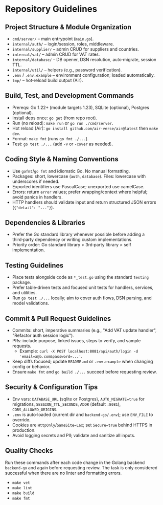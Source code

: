 # Repository Guidelines

## Project Structure & Module Organization
- `cmd/server/` – main entrypoint (`main.go`).
- `internal/auth/` – login/session, roles, middleware.
- `internal/supplier/` – admin CRUD for suppliers and countries.
- `internal/vat/` – admin CRUD for VAT rates.
- `internal/database/` – DB opener, DSN resolution, auto‑migrate, session TTL.
- `internal/util/` – helpers (e.g., password verification).
- `.env` / `.env.example` – environment configuration; loaded automatically.
- `tmp/` – hot‑reload build output (Air).

## Build, Test, and Development Commands
- Prereqs: Go 1.22+ (module targets 1.23), SQLite (optional), Postgres (optional).
- Install deps once: `go get` (from repo root).
- Run (no reload): `make run` or `go run ./cmd/server`.
- Hot reload (Air): `go install github.com/air-verse/air@latest` then `make dev`.
- Format: `make fmt` (runs `go fmt ./...`).
- Test: `go test ./...` (add `-v` or `-cover` as needed).

## Coding Style & Naming Conventions
- Use `gofmt`/`go fmt` and idiomatic Go. No manual formatting.
- Packages: short, lowercase (`auth`, `database`). Files: lowercase with underscores if needed.
- Exported identifiers use PascalCase; unexported use camelCase.
- Errors: return `error` values; prefer wrapping/context where helpful; avoid panics in handlers.
- HTTP handlers should validate input and return structured JSON errors (`{"detail": "..."}`).

## Dependencies & Libraries
- Prefer the Go standard library whenever possible before adding a third‑party dependency or writing custom implementations.
- Priority order: Go standard library > 3rd‑party library > self implementation.

## Testing Guidelines
- Place tests alongside code as `*_test.go` using the standard `testing` package.
- Prefer table‑driven tests and focused unit tests for handlers, services, and utilities.
- Run `go test ./...` locally; aim to cover auth flows, DSN parsing, and model validations.

## Commit & Pull Request Guidelines
- Commits: short, imperative summaries (e.g., "Add VAT update handler", "Refactor auth session logic").
- PRs: include purpose, linked issues, steps to verify, and sample requests.
  - Example: `curl -X POST localhost:8081/api/auth/login -d 'email=a@b.com&password=...'`.
- Keep diffs focused; update `README.md` or `.env.example` when changing config or behavior.
- Ensure `make fmt` and `go build ./...` succeed before requesting review.

## Security & Configuration Tips
- Env vars: `DATABASE_URL` (sqlite or Postgres), `AUTO_MIGRATE=true` for migrations, `SESSION_TTL_SECONDS`, `ADDR` (default `:8081`), `CORS_ALLOWED_ORIGINS`.
- `.env` is auto‑loaded (current dir and `backend-go/.env`); use `ENV_FILE` to override.
- Cookies are `HttpOnly`/`SameSite=Lax`; set `Secure=true` behind HTTPS in production.
- Avoid logging secrets and PII; validate and sanitize all inputs.

## Quality Checks
Run these commands after each code change in the Golang backend `backend-go` and again before requesting review. The task is only considered successful when there are no linter and formatting errors.
- `make vet`
- `make lint`
- `make build`
- `make fmt`
